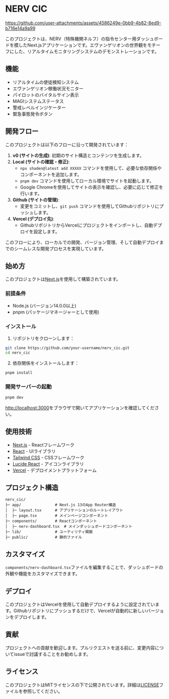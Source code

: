 # NERV CIC


https://github.com/user-attachments/assets/4586249e-0bb9-4b82-8ed9-b716e14a9a99

このプロジェクトは、NERV（特殊機関ネルフ）の指令センター用ダッシュボードを模したNext.jsアプリケーションです。エヴァンゲリオンの世界観をモチーフにした、リアルタイムモニタリングシステムのデモンストレーションです。

## 機能

- リアルタイムの使徒検知システム
- エヴァンゲリオン稼働状況モニター
- パイロットのバイタルサイン表示
- MAGIシステムステータス
- 警戒レベルインジケーター
- 緊急事態発令ボタン

## 開発フロー

このプロジェクトは以下のフローに沿って開発されています：

1. **v0 (サイトの生成)**: 初期のサイト構造とコンテンツを生成します。
2. **Local (サイトの確認・修正)**: 
   - `npx shaden@latest add XXXXX` コマンドを使用して、必要な依存関係やコンポーネントを追加します。
   - `pnpm dev` コマンドを使用してローカル環境でサイトを起動します。
   - Google Chromeを使用してサイトの表示を確認し、必要に応じて修正を行います。
3. **Github (サイトの管理)**:
   - 変更をコミットし、`git push` コマンドを使用してGithubリポジトリにプッシュします。
4. **Vercel (デプロイ先)**:
   - GithubリポジトリからVercelにプロジェクトをインポートし、自動デプロイを設定します。

このフローにより、ローカルでの開発、バージョン管理、そして自動デプロイまでのシームレスな開発プロセスを実現しています。

## 始め方

このプロジェクトは[Next.js](https://nextjs.org/)を使用して構築されています。

### 前提条件

- Node.js (バージョン14.0.0以上)
- pnpm (パッケージマネージャーとして使用)

### インストール

1. リポジトリをクローンします：

```bash
git clone https://github.com/your-username/nerv_cic.git
cd nerv_cic
```

2. 依存関係をインストールします：

```bash
pnpm install
```

### 開発サーバーの起動

```bash
pnpm dev
```

[http://localhost:3000](http://localhost:3000)をブラウザで開いてアプリケーションを確認してください。

## 使用技術

- [Next.js](https://nextjs.org/) - Reactフレームワーク
- [React](https://reactjs.org/) - UIライブラリ
- [Tailwind CSS](https://tailwindcss.com/) - CSSフレームワーク
- [Lucide React](https://lucide.dev/) - アイコンライブラリ
- [Vercel](https://vercel.com/) - デプロイメントプラットフォーム

## プロジェクト構造

```
nerv_cic/
├─ app/               # Next.js 13のApp Router構造
│  ├─ layout.tsx      # アプリケーションのルートレイアウト
│  ├─ page.tsx        # メインページコンポーネント
├─ components/        # Reactコンポーネント
│  ├─ nerv-dashboard.tsx  # メインダッシュボードコンポーネント
├─ lib/               # ユーティリティ関数
├─ public/            # 静的ファイル
```

## カスタマイズ

`components/nerv-dashboard.tsx`ファイルを編集することで、ダッシュボードの外観や機能をカスタマイズできます。

## デプロイ

このプロジェクトはVercelを使用して自動デプロイするように設定されています。Githubリポジトリにプッシュするだけで、Vercelが自動的に新しいバージョンをデプロイします。

## 貢献

プロジェクトへの貢献を歓迎します。プルリクエストを送る前に、変更内容についてissueで討議することをお勧めします。

## ライセンス

このプロジェクトはMITライセンスの下で公開されています。詳細は[LICENSE](LICENSE)ファイルを参照してください。
